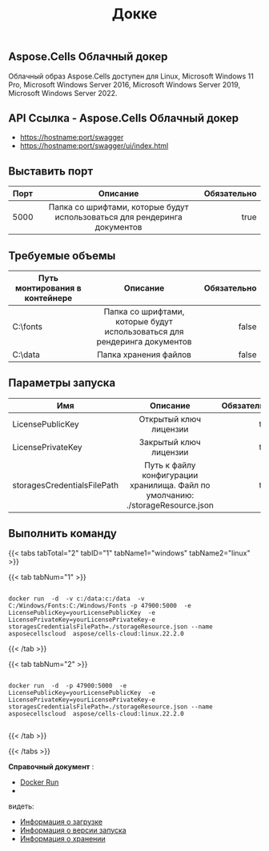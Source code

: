 ﻿---
title: Докке
second_title: Aspose.Cells Cloud Documen
type: docs
url: /ru/docker-developer-guide/
aliases: [/docker/, /docker/run/]
description: Aspose.Cells Облако
weight: 30
kwords: Excel, Office Облако, REST API, Электронная таблица, PDF, CSV, Json, Markdown, Docker
---
## Aspose.Cells Облачный докер

Облачный образ Aspose.Cells доступен для Linux, Microsoft Windows 11 Pro, Microsoft Windows Server 2016, Microsoft Windows Server 2019, Microsoft Windows Server 2022.

## API Ссылка - Aspose.Cells Облачный докер

- <https://hostname:port/swagger>
- <https://hostname:port/swagger/ui/index.html>

## Выставить порт

Порт | Описание | Обязательно
---|:--:|---:
5000 | Папка со шрифтами, которые будут использоваться для рендеринга документов | true

##  Требуемые объемы ##

Путь монтирования в контейнере | Описание | Обязательно
---|:--:|---:
C:\fonts | Папка со шрифтами, которые будут использоваться для рендеринга документов | false
C:\data | Папка хранения файлов | false

##  Параметры запуска ##

Имя | Описание | Обязательно
---|:--:|---:
LicensePublicKey | Открытый ключ лицензии | true
LicensePrivateKey | Закрытый ключ лицензии | true
storagesCredentialsFilePath | Путь к файлу конфигурации хранилища. Файл по умолчанию: ./storageResource.json | true

##  Выполнить команду ##

{{< tabs tabTotal="2" tabID="1" tabName1="windows" tabName2="linux" >}}

{{< tab tabNum="1" >}}

```windows

docker run  -d  -v c:/data:c:/data  -v C:/Windows/Fonts:C:/Windows/Fonts -p 47900:5000  -e LicensePublicKey=yourLicensePublicKey  -e LicensePrivateKey=yourLicensePrivateKey-e storagesCredentialsFilePath=./storageResource.json --name asposecellscloud  aspose/cells-cloud:linux.22.2.0

```

{{< /tab >}}

{{< tab tabNum="2" >}}

```linux

docker run  -d  -p 47900:5000  -e LicensePublicKey=yourLicensePublicKey  -e LicensePrivateKey=yourLicensePrivateKey-e storagesCredentialsFilePath=./storageResource.json --name asposecellscloud  aspose/cells-cloud:linux.22.2.0


```

{{< /tab >}}

{{< /tabs >}}

**Справочный документ** :

- [Docker Run]( https://docs.docker.com/engine/reference/commandline/run/)
-

видеть:

- [Информация о загрузке](/cells/ru/docker/downloads/)
- [Информация о версии запуска](/cells/ru//docker/tag-list/)
- [Информация о хранении](/cells/ru/docker/storage/)
